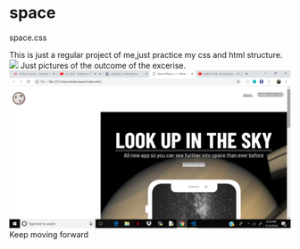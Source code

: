 # space
space.css

This is just a regular project of me,just practice my css and html structure.
![](images/2018-11-05(1).png)
Just pictures of the outcome  of the excerise.
![](images/2018-11-05.png)
Keep moving forward
